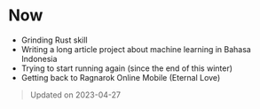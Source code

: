 # Now

- Grinding Rust skill
- Writing a long article project about machine learning in Bahasa Indonesia
- Trying to start running again (since the end of this winter)
- Getting back to Ragnarok Online Mobile (Eternal Love)

> Updated on 2023-04-27
